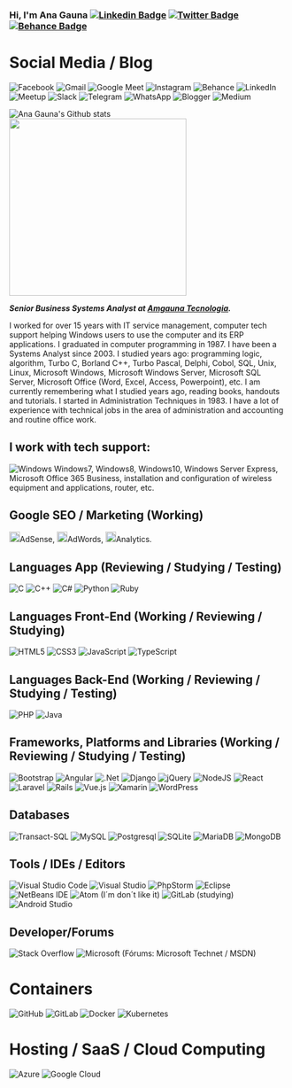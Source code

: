 
### Hi, I'm Ana Gauna   [![Linkedin Badge](https://img.shields.io/badge/-LinkedIn-darkblue?style=flat-square&logo=Linkedin&logoColor=white&link=https://www.linkedin.com/in/amgauna/)](https://www.linkedin.com/in/amgauna/)   [![Twitter Badge](https://img.shields.io/badge/-Twitter-blue?style=flat-square&logo=Twitter&logoColor=white&link=https://www.twitter.com/amgauna/)](https://www.twitter.com/amgauna/)   [![Behance Badge](https://img.shields.io/badge/-Behance-green?style=flat-square&logo=Behance&logoColor=white&link=https://www.behance.net/amgauna/)](https://www.behance.net/amgauna/) 

# Social Media / Blog
![Facebook](https://img.shields.io/badge/Facebook-%231877F2.svg?style=for-the-badge&logo=Facebook&logoColor=white)
![Gmail](https://img.shields.io/badge/Gmail-D14836?style=for-the-badge&logo=gmail&logoColor=white)
![Google Meet](https://img.shields.io/badge/Google%20Meet-00897B?style=for-the-badge&logo=google-meet&logoColor=white)
![Instagram](https://img.shields.io/badge/<Instagram>-%23E4405F.svg?style=for-the-badge&logo=Instagram&logoColor=white)
![Behance](https://img.shields.io/badge/Behance-1769ff?style=for-the-badge&logo=behance&logoColor=white)
![LinkedIn](https://img.shields.io/badge/linkedin-%230077B5.svg?style=for-the-badge&logo=linkedin&logoColor=white)
![Meetup](https://img.shields.io/badge/Meetup-f64363?style=for-the-badge&logo=meetup&logoColor=white)
![Slack](https://img.shields.io/badge/Slack-4A154B?style=for-the-badge&logo=slack&logoColor=white)
![Telegram](https://img.shields.io/badge/Telegram-2CA5E0?style=for-the-badge&logo=telegram&logoColor=white)
![WhatsApp](https://img.shields.io/badge/WhatsApp-25D366?style=for-the-badge&logo=whatsapp&logoColor=white)
![Blogger](https://img.shields.io/badge/Blogger-FF5722?style=for-the-badge&logo=blogger&logoColor=white)
![Medium](https://img.shields.io/badge/Medium-12100E?style=for-the-badge&logo=medium&logoColor=white)


![Ana Gauna's Github stats](https://github-readme-stats.vercel.app/api?username=amgauna&show_icons=true&theme=radical)
<img width="320em" height="auto" src="https://github-readme-stats.vercel.app/api/top-langs/?username=amgauna&layout=compact&langs_count=16&theme=dracula"/><br></a>


***Senior Business Systems Analyst at <a href="https://www.amgauna.com.br" target="_blank">Amgauna Tecnologia</a>.*** 

I worked for over 15 years with IT service management, computer tech support helping Windows users to use the computer and its ERP applications. I graduated in computer programming in 1987. I have been a Systems Analyst since 2003. I studied years ago: programming logic, algorithm, Turbo C, Borland C++, Turbo Pascal, Delphi, Cobol, SQL, Unix, Linux, Microsoft Windows, Microsoft Windows Server, Microsoft SQL Server, Microsoft Office (Word, Excel, Access, Powerpoint), etc. I am currently remembering what I studied years ago, reading books, handouts and tutorials. I started in Administration Techniques in 1983. I have a lot of experience with technical jobs in the area of administration and accounting and routine office work.

## I work with tech support: 
![Windows](https://img.shields.io/badge/Windows-0078D6?style=for-the-badge&logo=windows&logoColor=white) Windows7, Windows8, Windows10, Windows Server Express</a>, Microsoft Office 365 Business, installation and configuration of wireless equipment and applications, router, etc. 
  
## Google SEO / Marketing (Working)  
<a><img src="https://github.com/tomchen/stack-icons/blob/master/logos/google-adsense.svg" alt="Google Adsense" width="19px" height="19px">AdSense</a>, <a><img src="https://github.com/tomchen/stack-icons/blob/master/logos/google-adwords.svg" alt="Google Adword" width="19px" height="19px">AdWords</a>, <a><img src="https://github.com/tomchen/stack-icons/blob/master/logos/google-analytics.svg" alt="Google Analytics" width="19px" height="19px">Analytics</a>. 

## Languages App (Reviewing / Studying / Testing)
![C](https://img.shields.io/badge/c-%2300599C.svg?style=for-the-badge&logo=c&logoColor=white) 
![C++](https://img.shields.io/badge/c++-%2300599C.svg?style=for-the-badge&logo=c%2B%2B&logoColor=white) 
![C#](https://img.shields.io/badge/c%23-%23239120.svg?style=for-the-badge&logo=c-sharp&logoColor=white) 
![Python](https://img.shields.io/badge/python-3670A0?style=for-the-badge&logo=python&logoColor=ffdd54) 
![Ruby](https://img.shields.io/badge/ruby-%23CC342D.svg?style=for-the-badge&logo=ruby&logoColor=white) 

## Languages Front-End (Working / Reviewing / Studying)
![HTML5](https://img.shields.io/badge/html5-%23E34F26.svg?style=for-the-badge&logo=html5&logoColor=white) 
![CSS3](https://img.shields.io/badge/css3-%231572B6.svg?style=for-the-badge&logo=css3&logoColor=white) 
![JavaScript](https://img.shields.io/badge/javascript-%23323330.svg?style=for-the-badge&logo=javascript&logoColor=%23F7DF1E) 
![TypeScript](https://img.shields.io/badge/typescript-%23007ACC.svg?style=for-the-badge&logo=typescript&logoColor=white) 

## Languages Back-End (Working / Reviewing / Studying / Testing)
![PHP](https://img.shields.io/badge/php-%23777BB4.svg?style=for-the-badge&logo=php&logoColor=white) 
![Java](https://img.shields.io/badge/java-%23ED8B00.svg?style=for-the-badge&logo=java&logoColor=white) 

## Frameworks, Platforms and Libraries (Working / Reviewing / Studying / Testing)
![Bootstrap](https://img.shields.io/badge/bootstrap-%23563D7C.svg?style=for-the-badge&logo=bootstrap&logoColor=white) 
![Angular](https://img.shields.io/badge/angular-%23DD0031.svg?style=for-the-badge&logo=angular&logoColor=white)
![.Net](https://img.shields.io/badge/.NET-5C2D91?style=for-the-badge&logo=.net&logoColor=white)
![Django](https://img.shields.io/badge/django-%23092E20.svg?style=for-the-badge&logo=django&logoColor=white) 
![jQuery](https://img.shields.io/badge/jquery-%230769AD.svg?style=for-the-badge&logo=jquery&logoColor=white) 
![NodeJS](https://img.shields.io/badge/node.js-6DA55F?style=for-the-badge&logo=node.js&logoColor=white)
![React](https://img.shields.io/badge/react-%2320232a.svg?style=for-the-badge&logo=react&logoColor=%2361DAFB)
![Laravel](https://img.shields.io/badge/laravel-%23FF2D20.svg?style=for-the-badge&logo=laravel&logoColor=white) 
![Rails](https://img.shields.io/badge/rails-%23CC0000.svg?style=for-the-badge&logo=ruby-on-rails&logoColor=white)
![Vue.js](https://img.shields.io/badge/vuejs-%2335495e.svg?style=for-the-badge&logo=vuedotjs&logoColor=%234FC08D)
![Xamarin](https://img.shields.io/badge/Xamarin-3199DC?style=for-the-badge&logo=xamarin&logoColor=white) 
![WordPress](https://img.shields.io/badge/WordPress-%23117AC9.svg?style=for-the-badge&logo=WordPress&logoColor=white)

## Databases
![Transact-SQL](https://img.shields.io/badge/<Transact-SQL>-%23E4405F.svg?style=for-the-badge&logo=Transact-SQL&logoColor=white)
![MySQL](https://img.shields.io/badge/mysql-%2300f.svg?style=for-the-badge&logo=mysql&logoColor=white) 
![Postgresql](https://img.shields.io/badge/postgresql-%23316192.svg?style=for-the-badge&logo=postgresql&logoColor=white) 
![SQLite](https://img.shields.io/badge/sqlite-%2307405e.svg?style=for-the-badge&logo=sqlite&logoColor=white) 
![MariaDB](https://img.shields.io/badge/MariaDB-003545?style=for-the-badge&logo=mariadb&logoColor=white) 
![MongoDB](https://img.shields.io/badge/MongoDB-%234ea94b.svg?style=for-the-badge&logo=mongodb&logoColor=white) 

## Tools / IDEs / Editors
![Visual Studio Code](https://img.shields.io/badge/Visual%20Studio%20Code-0078d7.svg?style=for-the-badge&logo=visual-studio-code&logoColor=white)
![Visual Studio](https://img.shields.io/badge/Visual%20Studio-5C2D91.svg?style=for-the-badge&logo=visual-studio&logoColor=white)
![PhpStorm](https://img.shields.io/badge/phpstorm-143?style=for-the-badge&logo=phpstorm&logoColor=black&color=black&labelColor=darkorchid)
![Eclipse](https://img.shields.io/badge/Eclipse-FE7A16.svg?style=for-the-badge&logo=Eclipse&logoColor=white)
![NetBeans IDE](https://img.shields.io/badge/NetBeansIDE-1B6AC6.svg?style=for-the-badge&logo=apache-netbeans-ide&logoColor=white)
![Atom](https://img.shields.io/badge/Atom-%2366595C.svg?style=for-the-badge&logo=atom&logoColor=white) (I´m don´t like it)
![GitLab](https://img.shields.io/badge/gitlab-%23181717.svg?style=for-the-badge&logo=gitlab&logoColor=white) (studying)
![Android Studio](https://img.shields.io/badge/Android%20Studio-3DDC84.svg?style=for-the-badge&logo=android-studio&logoColor=white)

## Developer/Forums
![Stack Overflow](https://img.shields.io/badge/-Stackoverflow-FE7A16?style=for-the-badge&logo=stack-overflow&logoColor=white)
![Microsoft](https://img.shields.io/badge/Microsoft-0078D4?style=for-the-badge&logo=microsoft&logoColor=white) (Fórums: Microsoft Technet / MSDN)

# Containers 
![GitHub](https://img.shields.io/badge/github-%23121011.svg?style=for-the-badge&logo=github&logoColor=white) 
![GitLab](https://img.shields.io/badge/gitlab-%23181717.svg?style=for-the-badge&logo=gitlab&logoColor=white) 
![Docker](https://img.shields.io/badge/docker-%230db7ed.svg?style=for-the-badge&logo=docker&logoColor=white) 
![Kubernetes](https://img.shields.io/badge/kubernetes-%23326ce5.svg?style=for-the-badge&logo=kubernetes&logoColor=white) 

# Hosting / SaaS / Cloud Computing
![Azure](https://img.shields.io/badge/azure-%230072C6.svg?style=for-the-badge&logo=azure-devops&logoColor=white) 
![Google Cloud](https://img.shields.io/badge/GoogleCloud-%234285F4.svg?style=for-the-badge&logo=google-cloud&logoColor=white) 



